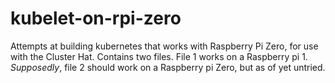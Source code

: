 # kubelet-on-rpi-zero
Attempts at building kubernetes that works with Raspberry Pi Zero, for use with the Cluster Hat.
Contains two files. File 1 works on a Raspberry pi 1. *Supposedly*, file 2 should work on a Raspberry pi Zero, but as of yet untried.

